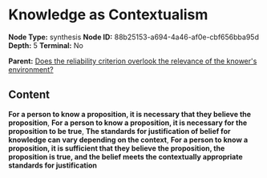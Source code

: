 # Knowledge as Contextualism

**Node Type:** synthesis
**Node ID:** 88b25153-a694-4a46-af0e-cbf656bba95d
**Depth:** 5
**Terminal:** No

**Parent:** [Does the reliability criterion overlook the relevance of the knower's environment?](does-the-reliability-criterion-overlook-the-relevance-of-the-knowers-environment-antithesis-a43346c5-e072-4a6f-9a51-7107d39d6650.md)

## Content

**For a person to know a proposition, it is necessary that they believe the proposition**, **For a person to know a proposition, it is necessary for the proposition to be true**, **The standards for justification of belief for knowledge can vary depending on the context**, **For a person to know a proposition, it is sufficient that they believe the proposition, the proposition is true, and the belief meets the contextually appropriate standards for justification**
